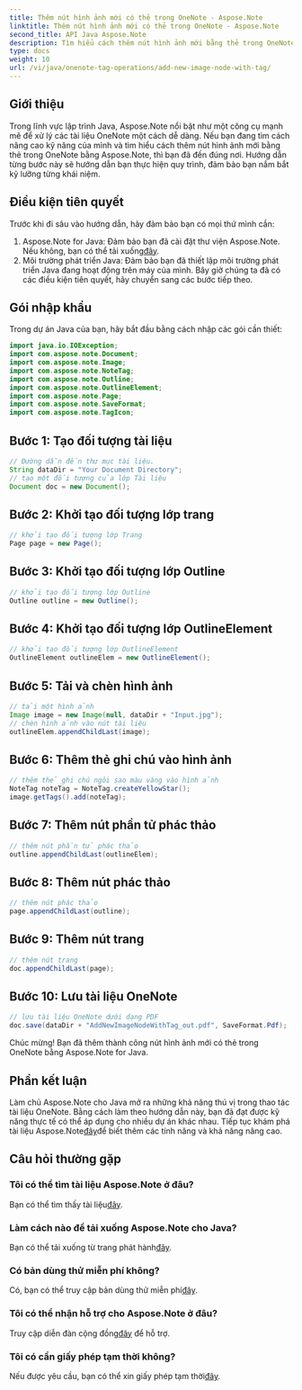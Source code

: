 ```yaml
---
title: Thêm nút hình ảnh mới có thẻ trong OneNote - Aspose.Note
linktitle: Thêm nút hình ảnh mới có thẻ trong OneNote - Aspose.Note
second_title: API Java Aspose.Note
description: Tìm hiểu cách thêm nút hình ảnh mới bằng thẻ trong OneNote bằng Aspose.Note for Java. Nâng cao kỹ năng lập trình Java của bạn một cách dễ dàng.
type: docs
weight: 10
url: /vi/java/onenote-tag-operations/add-new-image-node-with-tag/
---
```

## Giới thiệu
Trong lĩnh vực lập trình Java, Aspose.Note nổi bật như một công cụ mạnh mẽ để xử lý các tài liệu OneNote một cách dễ dàng. Nếu bạn đang tìm cách nâng cao kỹ năng của mình và tìm hiểu cách thêm nút hình ảnh mới bằng thẻ trong OneNote bằng Aspose.Note, thì bạn đã đến đúng nơi. Hướng dẫn từng bước này sẽ hướng dẫn bạn thực hiện quy trình, đảm bảo bạn nắm bắt kỹ lưỡng từng khái niệm.
## Điều kiện tiên quyết
Trước khi đi sâu vào hướng dẫn, hãy đảm bảo bạn có mọi thứ mình cần:
1.  Aspose.Note for Java: Đảm bảo bạn đã cài đặt thư viện Aspose.Note. Nếu không, bạn có thể tải xuống[đây](https://releases.aspose.com/note/java/).
2. Môi trường phát triển Java: Đảm bảo bạn đã thiết lập môi trường phát triển Java đang hoạt động trên máy của mình.
Bây giờ chúng ta đã có các điều kiện tiên quyết, hãy chuyển sang các bước tiếp theo.
## Gói nhập khẩu
Trong dự án Java của bạn, hãy bắt đầu bằng cách nhập các gói cần thiết:
```java
import java.io.IOException;
import com.aspose.note.Document;
import com.aspose.note.Image;
import com.aspose.note.NoteTag;
import com.aspose.note.Outline;
import com.aspose.note.OutlineElement;
import com.aspose.note.Page;
import com.aspose.note.SaveFormat;
import com.aspose.note.TagIcon;
```
## Bước 1: Tạo đối tượng tài liệu
```java
// Đường dẫn đến thư mục tài liệu.
String dataDir = "Your Document Directory";
// tạo một đối tượng của lớp Tài liệu
Document doc = new Document();
```
## Bước 2: Khởi tạo đối tượng lớp trang
```java
// khởi tạo đối tượng lớp Trang
Page page = new Page();
```
## Bước 3: Khởi tạo đối tượng lớp Outline
```java
// khởi tạo đối tượng lớp Outline
Outline outline = new Outline();
```
## Bước 4: Khởi tạo đối tượng lớp OutlineElement
```java
// khởi tạo đối tượng lớp OutlineElement
OutlineElement outlineElem = new OutlineElement();
```
## Bước 5: Tải và chèn hình ảnh
```java
// tải một hình ảnh
Image image = new Image(null, dataDir + "Input.jpg");
// chèn hình ảnh vào nút tài liệu
outlineElem.appendChildLast(image);
```
## Bước 6: Thêm thẻ ghi chú vào hình ảnh
```java
// thêm thẻ ghi chú ngôi sao màu vàng vào hình ảnh
NoteTag noteTag = NoteTag.createYellowStar();
image.getTags().add(noteTag);
```
## Bước 7: Thêm nút phần tử phác thảo
```java
// thêm nút phần tử phác thảo
outline.appendChildLast(outlineElem);
```
## Bước 8: Thêm nút phác thảo
```java
// thêm nút phác thảo
page.appendChildLast(outline);
```
## Bước 9: Thêm nút trang
```java
// thêm nút trang
doc.appendChildLast(page);
```
## Bước 10: Lưu tài liệu OneNote
```java
// lưu tài liệu OneNote dưới dạng PDF
doc.save(dataDir + "AddNewImageNodeWithTag_out.pdf", SaveFormat.Pdf);
```
Chúc mừng! Bạn đã thêm thành công nút hình ảnh mới có thẻ trong OneNote bằng Aspose.Note for Java.
## Phần kết luận
 Làm chủ Aspose.Note cho Java mở ra những khả năng thú vị trong thao tác tài liệu OneNote. Bằng cách làm theo hướng dẫn này, bạn đã đạt được kỹ năng thực tế có thể áp dụng cho nhiều dự án khác nhau. Tiếp tục khám phá tài liệu Aspose.Note[đây](https://reference.aspose.com/note/java/)để biết thêm các tính năng và khả năng nâng cao.
## Câu hỏi thường gặp
### Tôi có thể tìm tài liệu Aspose.Note ở đâu?
 Bạn có thể tìm thấy tài liệu[đây](https://reference.aspose.com/note/java/).
### Làm cách nào để tải xuống Aspose.Note cho Java?
 Bạn có thể tải xuống từ trang phát hành[đây](https://releases.aspose.com/note/java/).
### Có bản dùng thử miễn phí không?
 Có, bạn có thể truy cập bản dùng thử miễn phí[đây](https://releases.aspose.com/).
### Tôi có thể nhận hỗ trợ cho Aspose.Note ở đâu?
 Truy cập diễn đàn cộng đồng[đây](https://forum.aspose.com/c/note/28) để hỗ trợ.
### Tôi có cần giấy phép tạm thời không?
 Nếu được yêu cầu, bạn có thể xin giấy phép tạm thời[đây](https://purchase.aspose.com/temporary-license/).